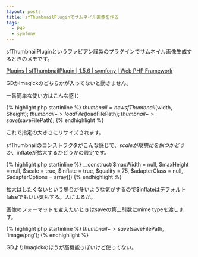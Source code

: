 ```yaml
---
layout: posts
title: sfThumbnailPluginでサムネイル画像を作る
tags: 
  - PHP
  - symfony
---
```


sfThumbnailPluginというファビアン謹製のプラグインでサムネイル画像生成するときのメモです。

[Plugins \| sfThumbnailPlugin \| 1.5.6 \| symfony \| Web PHP Framework](http://www.symfony-project.org/plugins/sfThumbnailPlugin)

GDかImagickのどちらかが入ってないと動きません。

一番簡単な使い方はこんな感じ

{% highlight php startinline %}
$thumbnail = new sfThumbnail($width, $height);
$thumbnail->loadFile($loadFilePath);
$thumbnail->save($saveFilePath);
{% endhighlight %}

これで指定の大きさにリサイズされます。

sfThumbnailのコンストラクタがこんな感じで、$scaleが縦横比を保つかどうか、$inflateが拡大するかどうかの設定です。

{% highlight php startinline %}
__construct($maxWidth = null, $maxHeight = null, $scale = true, $inflate = true, $quality = 75, $adapterClass = null, $adapterOptions = array())
{% endhighlight %}

拡大はしたくないという場合が多いような気がするので$inflateはデフォルトfalseでもいい気もする。人によるか。

画像のフォーマットを変えたいときはsaveの第二引数にmime typeを渡します。

{% highlight php startinline %}
$thumbnail->save($saveFilePath, 'image/png');
{% endhighlight %}

GDよりImagickのほうが高機能っぽいけど使ってない。


